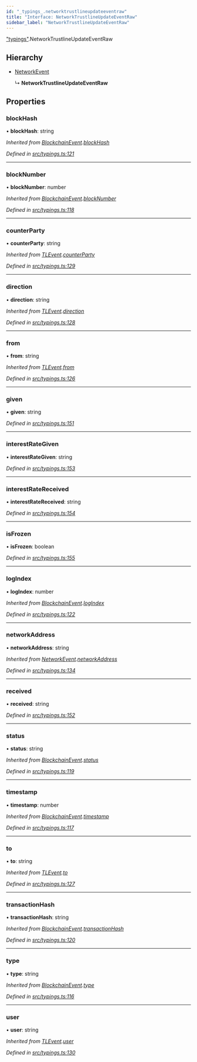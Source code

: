 ```yaml
---
id: "_typings_.networktrustlineupdateeventraw"
title: "Interface: NetworkTrustlineUpdateEventRaw"
sidebar_label: "NetworkTrustlineUpdateEventRaw"
---
```


["typings"](../modules/_typings_.md).NetworkTrustlineUpdateEventRaw

## Hierarchy

* [NetworkEvent](_typings_.networkevent.md)

  ↳ **NetworkTrustlineUpdateEventRaw**

## Properties

### blockHash

•  **blockHash**: string

*Inherited from [BlockchainEvent](_typings_.blockchainevent.md).[blockHash](_typings_.blockchainevent.md#blockhash)*

*Defined in [src/typings.ts:121](https://github.com/trustlines-protocol/clientlib/blob/4830efe/src/typings.ts#L121)*

___

### blockNumber

•  **blockNumber**: number

*Inherited from [BlockchainEvent](_typings_.blockchainevent.md).[blockNumber](_typings_.blockchainevent.md#blocknumber)*

*Defined in [src/typings.ts:118](https://github.com/trustlines-protocol/clientlib/blob/4830efe/src/typings.ts#L118)*

___

### counterParty

•  **counterParty**: string

*Inherited from [TLEvent](_typings_.tlevent.md).[counterParty](_typings_.tlevent.md#counterparty)*

*Defined in [src/typings.ts:129](https://github.com/trustlines-protocol/clientlib/blob/4830efe/src/typings.ts#L129)*

___

### direction

•  **direction**: string

*Inherited from [TLEvent](_typings_.tlevent.md).[direction](_typings_.tlevent.md#direction)*

*Defined in [src/typings.ts:128](https://github.com/trustlines-protocol/clientlib/blob/4830efe/src/typings.ts#L128)*

___

### from

•  **from**: string

*Inherited from [TLEvent](_typings_.tlevent.md).[from](_typings_.tlevent.md#from)*

*Defined in [src/typings.ts:126](https://github.com/trustlines-protocol/clientlib/blob/4830efe/src/typings.ts#L126)*

___

### given

•  **given**: string

*Defined in [src/typings.ts:151](https://github.com/trustlines-protocol/clientlib/blob/4830efe/src/typings.ts#L151)*

___

### interestRateGiven

•  **interestRateGiven**: string

*Defined in [src/typings.ts:153](https://github.com/trustlines-protocol/clientlib/blob/4830efe/src/typings.ts#L153)*

___

### interestRateReceived

•  **interestRateReceived**: string

*Defined in [src/typings.ts:154](https://github.com/trustlines-protocol/clientlib/blob/4830efe/src/typings.ts#L154)*

___

### isFrozen

•  **isFrozen**: boolean

*Defined in [src/typings.ts:155](https://github.com/trustlines-protocol/clientlib/blob/4830efe/src/typings.ts#L155)*

___

### logIndex

•  **logIndex**: number

*Inherited from [BlockchainEvent](_typings_.blockchainevent.md).[logIndex](_typings_.blockchainevent.md#logindex)*

*Defined in [src/typings.ts:122](https://github.com/trustlines-protocol/clientlib/blob/4830efe/src/typings.ts#L122)*

___

### networkAddress

•  **networkAddress**: string

*Inherited from [NetworkEvent](_typings_.networkevent.md).[networkAddress](_typings_.networkevent.md#networkaddress)*

*Defined in [src/typings.ts:134](https://github.com/trustlines-protocol/clientlib/blob/4830efe/src/typings.ts#L134)*

___

### received

•  **received**: string

*Defined in [src/typings.ts:152](https://github.com/trustlines-protocol/clientlib/blob/4830efe/src/typings.ts#L152)*

___

### status

•  **status**: string

*Inherited from [BlockchainEvent](_typings_.blockchainevent.md).[status](_typings_.blockchainevent.md#status)*

*Defined in [src/typings.ts:119](https://github.com/trustlines-protocol/clientlib/blob/4830efe/src/typings.ts#L119)*

___

### timestamp

•  **timestamp**: number

*Inherited from [BlockchainEvent](_typings_.blockchainevent.md).[timestamp](_typings_.blockchainevent.md#timestamp)*

*Defined in [src/typings.ts:117](https://github.com/trustlines-protocol/clientlib/blob/4830efe/src/typings.ts#L117)*

___

### to

•  **to**: string

*Inherited from [TLEvent](_typings_.tlevent.md).[to](_typings_.tlevent.md#to)*

*Defined in [src/typings.ts:127](https://github.com/trustlines-protocol/clientlib/blob/4830efe/src/typings.ts#L127)*

___

### transactionHash

•  **transactionHash**: string

*Inherited from [BlockchainEvent](_typings_.blockchainevent.md).[transactionHash](_typings_.blockchainevent.md#transactionhash)*

*Defined in [src/typings.ts:120](https://github.com/trustlines-protocol/clientlib/blob/4830efe/src/typings.ts#L120)*

___

### type

•  **type**: string

*Inherited from [BlockchainEvent](_typings_.blockchainevent.md).[type](_typings_.blockchainevent.md#type)*

*Defined in [src/typings.ts:116](https://github.com/trustlines-protocol/clientlib/blob/4830efe/src/typings.ts#L116)*

___

### user

•  **user**: string

*Inherited from [TLEvent](_typings_.tlevent.md).[user](_typings_.tlevent.md#user)*

*Defined in [src/typings.ts:130](https://github.com/trustlines-protocol/clientlib/blob/4830efe/src/typings.ts#L130)*
